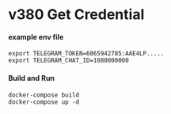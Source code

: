 # v380 Get Credential

#### example env file
```commandline
export TELEGRAM_TOKEN=6065942785:AAE4LP.....
export TELEGRAM_CHAT_ID=1080000000
```

#### Build and Run
```commandline
docker-compose build
docker-compose up -d
```